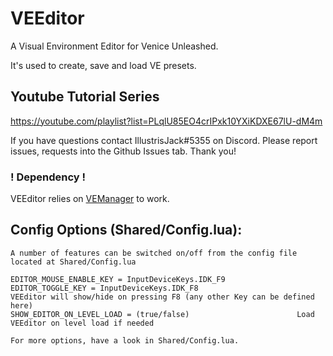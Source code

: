 # VEEditor
A Visual Environment Editor for Venice Unleashed.

It's used to create, save and load VE presets.

## Youtube Tutorial Series
https://youtube.com/playlist?list=PLqlU85EO4crIPxk10YXiKDXE67lU-dM4m

If you have questions contact IllustrisJack#5355 on Discord.
Please report issues, requests into the Github Issues tab. Thank you!

### ! Dependency !
VEEditor relies on [VEManager](https://github.com/BF3RM/VEManager) to work.

## Config Options (Shared/Config.lua):
	A number of features can be switched on/off from the config file located at Shared/Config.lua

	EDITOR_MOUSE_ENABLE_KEY = InputDeviceKeys.IDK_F9
	EDITOR_TOGGLE_KEY = InputDeviceKeys.IDK_F8						VEEditor will show/hide on pressing F8 (any other Key can be defined here)
	SHOW_EDITOR_ON_LEVEL_LOAD = (true/false)						Load VEEditor on level load if needed

	For more options, have a look in Shared/Config.lua.


